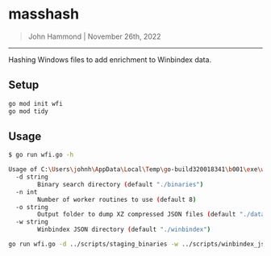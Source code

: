 # masshash

> John Hammond | November 26th, 2022

--------------------------

Hashing Windows files to add enrichment to Winbindex data.

## Setup

```bash
go mod init wfi
go mod tidy
```

## Usage

```bash
$ go run wfi.go -h

Usage of C:\Users\johnh\AppData\Local\Temp\go-build320018341\b001\exe\wfi.exe:
  -d string
        Binary search directory (default "./binaries")
  -n int
        Number of worker routines to use (default 8)
  -o string
        Output folder to dump XZ compressed JSON files (default "./data")
  -w string
        Winbindex JSON directory (default "./winbindex")
```


```bash
go run wfi.go -d ../scripts/staging_binaries -w ../scripts/winbindex_json -o ../data
```